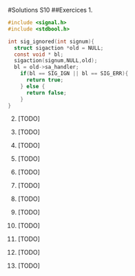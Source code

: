 #Solutions S10
##Exercices
1. 
  ```c
  #include <signal.h>
  #include <stdbool.h>
  
  int sig_ignored(int signum){
    struct sigaction *old = NULL;
    const void * bl;
    sigaction(signum,NULL,old);
    bl = old->sa_handler;
      if(bl == SIG_IGN || bl == SIG_ERR){ 
        return true;
      } else {
        return false;
      }
  }
  ```

2. [TODO]

3. [TODO]

4. [TODO]

5. [TODO]

6. [TODO]

7. [TODO]

8. [TODO]

9. [TODO]

10. [TODO]

11. [TODO]

12. [TODO]

13. [TODO]
